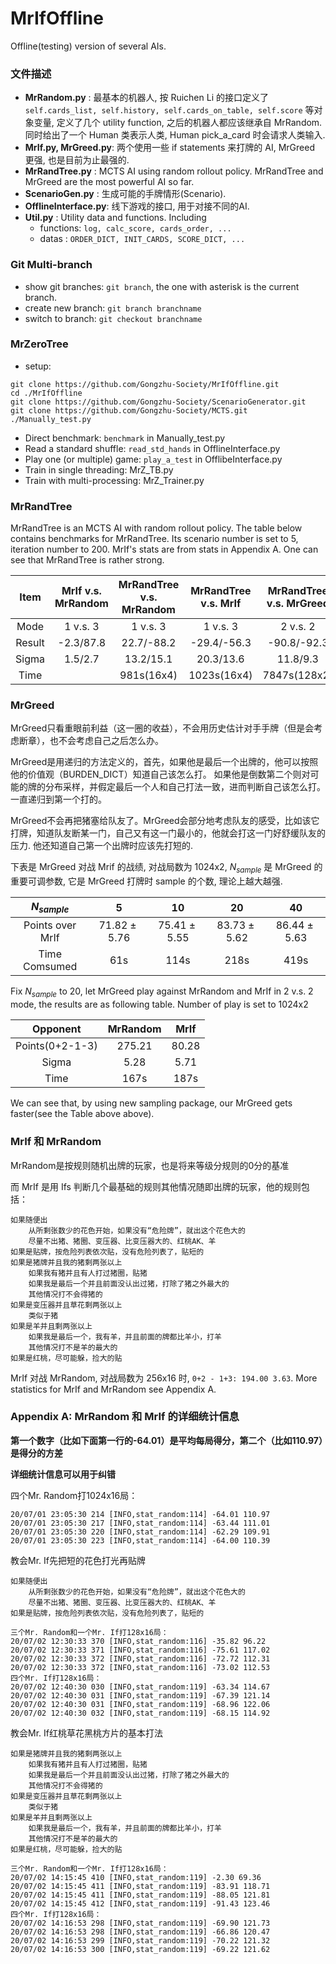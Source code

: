 # MrIfOffline
Offline(testing) version of several AIs.

### 文件描述

* __MrRandom.py__        : 最基本的机器人, 按 Ruichen Li 的接口定义了 `self.cards_list, self.history, self.cards_on_table, self.score` 等对象变量, 定义了几个 utility function, 之后的机器人都应该继承自 MrRandom. 同时给出了一个 Human 类表示人类, Human pick_a_card 时会请求人类输入.
* __MrIf.py, MrGreed.py__: 两个使用一些 if statements 来打牌的 AI, MrGreed 更强, 也是目前为止最强的.
* __MrRandTree.py__      : MCTS AI using random rollout policy. MrRandTree and MrGreed are the most powerful AI so far.
* __ScenarioGen.py__     : 生成可能的手牌情形(Scenario).
* __OfflineInterface.py__: 线下游戏的接口, 用于对接不同的AI.
* __Util.py__            : Utility data and functions. Including
    * functions: `log, calc_score, cards_order, ...`
    * datas    : `ORDER_DICT, INIT_CARDS, SCORE_DICT, ...`

### Git Multi-branch

* show git branches: `git branch`, the one with asterisk is the current branch.
* create new branch: `git branch branchname`
* switch to branch: `git checkout branchname`

### MrZeroTree

* setup: 
```
git clone https://github.com/Gongzhu-Society/MrIfOffline.git
cd ./MrIfOffline
git clone https://github.com/Gongzhu-Society/ScenarioGenerator.git
git clone https://github.com/Gongzhu-Society/MCTS.git
./Manually_test.py
```
* Direct benchmark: `benchmark` in Manually_test.py
* Read a standard shuffle: `read_std_hands` in OfflineInterface.py
* Play one (or multiple) game: `play_a_test` in OfflibeInterface.py
* Train in single threading: MrZ_TB.py
* Train with multi-processing: MrZ_Trainer.py


### MrRandTree

MrRandTree is an MCTS AI with random rollout policy. The table below contains benchmarks for MrRandTree. Its scenario number is set to 5, iteration number to 200. MrIf's stats are from stats in Appendix A. One can see that MrRandTree is rather strong.

|Item  |MrIf v.s. MrRandom|MrRandTree v.s. MrRandom|MrRandTree v.s. MrIf|MrRandTree v.s. MrGreed|
|:----:|:----------------:|:----------------------:|:------------------:|:---------------------:|
|Mode  |1 v.s. 3          |1 v.s. 3                |1 v.s. 3            |2 v.s. 2               |
|Result|-2.3/87.8         |22.7/-88.2              |-29.4/-56.3         |-90.8/-92.3            |
|Sigma |1.5/2.7           |13.2/15.1               |20.3/13.6           |11.8/9.3               |
|Time  |                  |981s(16x4)              |1023s(16x4)         |7847s(128x2)           |

### MrGreed

MrGreed只看重眼前利益（这一圈的收益），不会用历史估计对手手牌（但是会考虑断章），也不会考虑自己之后怎么办。

MrGreed是用递归的方法定义的，首先，如果他是最后一个出牌的，他可以按照他的价值观（BURDEN_DICT）知道自己该怎么打。
如果他是倒数第二个则对可能的牌的分布采样，并假定最后一个人和自己打法一致，进而判断自己该怎么打。一直递归到第一个打的。

MrGreed不会再把猪塞给队友了。MrGreed会部分地考虑队友的感受，比如该它打牌，知道队友断某一门，自己又有这一门最小的，他就会打这一门好舒缓队友的压力. 他还知道自己第一个出牌时应该先打短的.

下表是 MrGreed 对战 Mrif 的战绩, 对战局数为 1024x2, $N_{sample}$ 是 MrGreed 的重要可调参数, 它是 MrGreed 打牌时 sample 的个数, 理论上越大越强.

$N_{sample}$    |5             |10            |20            |40
:--------------:|:------------:|:------------:|:------------:|:------------:
Points over MrIf|$71.82\pm5.76$|$75.41\pm5.55$|$83.73\pm5.62$|$86.44\pm5.63$
Time Comsumed   |61s           |114s          |218s          |419s

Fix $N_{sample}$ to 20, let MrGreed play against MrRandom and MrIf in 2 v.s. 2 mode, the results are as following table. Number of play is set to 1024x2

Opponent       |MrRandom|MrIf |
:-------------:|:------:|:---:|
Points(0+2-1-3)|275.21  |80.28|
Sigma          |5.28    |5.71 |
Time           |167s    |187s |

We can see that, by using new sampling package, our MrGreed gets faster(see the Table above above).

### MrIf 和 MrRandom

MrRandom是按规则随机出牌的玩家，也是将来等级分规则的0分的基准

而 MrIf 是用 Ifs 判断几个最基础的规则其他情况随即出牌的玩家，他的规则包括：

    如果随便出
        从所剩张数少的花色开始，如果没有“危险牌”，就出这个花色大的
        尽量不出猪、猪圈、变压器、比变压器大的、红桃AK、羊
    如果是贴牌，按危险列表依次贴，没有危险列表了，贴短的
    如果是猪牌并且我的猪剩两张以上
        如果我有猪并且有人打过猪圈，贴猪
        如果我是最后一个并且前面没认出过猪，打除了猪之外最大的
        其他情况打不会得猪的
    如果是变压器并且草花剩两张以上
        类似于猪
    如果是羊并且剩两张以上
        如果我是最后一个，我有羊，并且前面的牌都比羊小，打羊
        其他情况打不是羊的最大的
    如果是红桃，尽可能躲，捡大的贴

MrIf 对战 MrRandom, 对战局数为 256x16 时, `0+2 - 1+3: 194.00 3.63`. More statistics for MrIf and MrRandom see Appendix A.

### Appendix A: MrRandom 和 MrIf 的详细统计信息
__第一个数字（比如下面第一行的-64.01）是平均每局得分，第二个（比如110.97）是得分的方差__

__详细统计信息可以用于纠错__

四个Mr. Random打1024x16局：
```
20/07/01 23:05:30 214 [INFO,stat_random:114] -64.01 110.97
20/07/01 23:05:30 217 [INFO,stat_random:114] -63.44 111.01
20/07/01 23:05:30 220 [INFO,stat_random:114] -62.29 109.91
20/07/01 23:05:30 223 [INFO,stat_random:114] -64.00 110.39
```

教会Mr. If先把短的花色打光再贴牌

    如果随便出
        从所剩张数少的花色开始，如果没有“危险牌”，就出这个花色大的
        尽量不出猪、猪圈、变压器、比变压器大的、红桃AK、羊
    如果是贴牌，按危险列表依次贴，没有危险列表了，贴短的
```
三个Mr. Random和一个Mr. If打128x16局：
20/07/02 12:30:33 370 [INFO,stat_random:116] -35.82 96.22
20/07/02 12:30:33 371 [INFO,stat_random:116] -75.61 117.02
20/07/02 12:30:33 372 [INFO,stat_random:116] -72.72 112.31
20/07/02 12:30:33 372 [INFO,stat_random:116] -73.02 112.53
四个Mr. If打128x16局：
20/07/02 12:40:30 030 [INFO,stat_random:119] -63.34 114.67
20/07/02 12:40:30 031 [INFO,stat_random:119] -67.39 121.14
20/07/02 12:40:30 031 [INFO,stat_random:119] -68.96 122.06
20/07/02 12:40:30 032 [INFO,stat_random:119] -68.15 114.92
```

教会Mr. If红桃草花黑桃方片的基本打法

    如果是猪牌并且我的猪剩两张以上
        如果我有猪并且有人打过猪圈，贴猪
        如果我是最后一个并且前面没认出过猪，打除了猪之外最大的
        其他情况打不会得猪的
    如果是变压器并且草花剩两张以上
        类似于猪
    如果是羊并且剩两张以上
        如果我是最后一个，我有羊，并且前面的牌都比羊小，打羊
        其他情况打不是羊的最大的
    如果是红桃，尽可能躲，捡大的贴
```
三个Mr. Random和一个Mr. If打128x16局：
20/07/02 14:15:45 410 [INFO,stat_random:119] -2.30 69.36
20/07/02 14:15:45 411 [INFO,stat_random:119] -83.91 118.71
20/07/02 14:15:45 411 [INFO,stat_random:119] -88.05 121.81
20/07/02 14:15:45 412 [INFO,stat_random:119] -91.43 123.46
四个Mr. If打128x16局：
20/07/02 14:16:53 298 [INFO,stat_random:119] -69.90 121.73
20/07/02 14:16:53 298 [INFO,stat_random:119] -66.86 120.47
20/07/02 14:16:53 299 [INFO,stat_random:119] -70.22 121.32
20/07/02 14:16:53 300 [INFO,stat_random:119] -69.22 121.62
```
